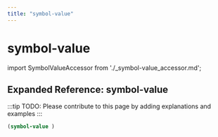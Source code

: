 ```yaml
---
title: "symbol-value"
---
```


# symbol-value

import SymbolValueAccessor from './_symbol-value_accessor.md';

<SymbolValueAccessor />

## Expanded Reference: symbol-value

:::tip
TODO: Please contribute to this page by adding explanations and examples
:::

```lisp
(symbol-value )
```
